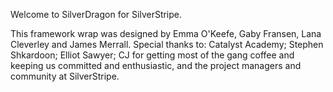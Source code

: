 Welcome to SilverDragon for SilverStripe.

This framework wrap was designed by Emma O'Keefe, Gaby Fransen, Lana Cleverley and James Merrall.
Special thanks to: Catalyst Academy; Stephen Shkardoon; Elliot Sawyer; CJ for getting most of the gang coffee and
keeping us committed and enthusiastic, and the project managers and community at SilverStripe.

